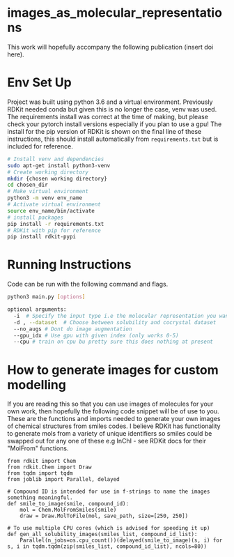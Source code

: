 # images_as_molecular_representations
This work will hopefully accompany the following publication (insert doi here).

# Env Set Up
Project was built using python 3.6 and a virtual environment. Previously RDKit needed conda but given this is no longer 
the case, venv was used. The requirements install was correct at the time of making, but please check your pytorch install versions especially if you plan to use a gpu! The install for the pip version of RDKit is shown on the final line of these instructions, this should install automatically from `requirements.txt` but is included for reference. 

```bash
# Install venv and dependencies
sudo apt-get install python3-venv
# Create working directory
mkdir {chosen working directory}
cd chosen_dir
# Make virtual environment
python3 -m venv env_name
# Activate virtual environment
source env_name/bin/activate
# install packages
pip install -r requirements.txt
# RDKit with pip for reference
pip install rdkit-pypi
```

# Running Instructions
Code can be run with the following command and flags. 

```bash
python3 main.py [options]
```
```bash
optional arguments:
  -i  # Specify the input type i.e the molecular representation you want
  -d , --dataset  # Choose between solubility and cocrystal dataset
  --no_augs # Dont do image augmentation
  --gpu_idx # Use gpu with given index (only works 0-5)
  --cpu # train on cpu bu pretty sure this does nothing at present
```

# How to generate images for custom modelling
If you are reading this so that you can use images of molecules for your own work, then hopefully the following code snippet will be of use to you. These are the functions and imports needed to generate your own images of chemical structures from smiles codes. I believe RDKit has functionality to generate mols from a variety of unique identifiers so smiles could be swapped out for any one of these e.g InChI - see RDKit docs for their "MolFrom" functions. 
```
from rdkit import Chem
from rdkit.Chem import Draw
from tqdm import tqdm
from joblib import Parallel, delayed

# Compound ID is intended for use in f-strings to name the images something meaningful.
def smile_to_image(smile, compound_id):
    mol = Chem.MolFromSmiles(smile)
    draw = Draw.MolToFile(mol, save_path, size=[250, 250])

# To use multiple CPU cores (which is advised for speeding it up)
def gen_all_solubility_images(smiles_list, compound_id_list):
    Parallel(n_jobs=os.cpu_count())(delayed(smile_to_image)(s, i) for s, i in tqdm.tqdm(zip(smiles_list, compound_id_list), ncols=80))
```

